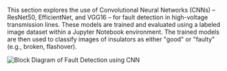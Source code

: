 This section explores the use of Convolutional Neural Networks (CNNs) – ResNet50, EfficientNet, and VGG16 – for fault detection in high-voltage transmission lines. These models are trained and evaluated using a labeled image dataset within a Jupyter Notebook environment. The trained models are then used to classify images of insulators as either "good" or "faulty" (e.g., broken, flashover).

![Block Diagram of Fault Detection using CNN](https://github.com/user-attachments/assets/3b88ec2f-5255-48c2-9159-071c7d9d6a45)
